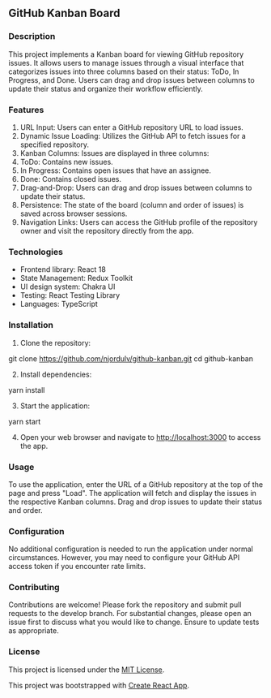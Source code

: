 ## GitHub Kanban Board

### Description

This project implements a Kanban board for viewing GitHub repository issues. It allows users to manage issues through a visual interface that categorizes issues into three columns based on their status: ToDo, In Progress, and Done. Users can drag and drop issues between columns to update their status and organize their workflow efficiently.

### Features

1. URL Input: Users can enter a GitHub repository URL to load issues.
2. Dynamic Issue Loading: Utilizes the GitHub API to fetch issues for a specified repository.
3. Kanban Columns: Issues are displayed in three columns:
4. ToDo: Contains new issues.
5. In Progress: Contains open issues that have an assignee.
6. Done: Contains closed issues.
7. Drag-and-Drop: Users can drag and drop issues between columns to update their status.
8. Persistence: The state of the board (column and order of issues) is saved across browser sessions.
9. Navigation Links: Users can access the GitHub profile of the repository owner and visit the repository directly from the app.

### Technologies

- Frontend library: React 18
- State Management: Redux Toolkit
- UI design system: Chakra UI
- Testing: React Testing Library
- Languages: TypeScript

### Installation

1. Clone the repository:

git clone https://github.com/njordulv/github-kanban.git
cd github-kanban

2. Install dependencies:

yarn install

3. Start the application:

yarn start

4. Open your web browser and navigate to [http://localhost:3000](http://localhost:3000) to access the app.

### Usage

To use the application, enter the URL of a GitHub repository at the top of the page and press "Load". The application will fetch and display the issues in the respective Kanban columns. Drag and drop issues to update their status and order.

### Configuration

No additional configuration is needed to run the application under normal circumstances. However, you may need to configure your GitHub API access token if you encounter rate limits.

### Contributing

Contributions are welcome! Please fork the repository and submit pull requests to the develop branch. For substantial changes, please open an issue first to discuss what you would like to change. Ensure to update tests as appropriate.

### License

This project is licensed under the [MIT License](LICENSE).

This project was bootstrapped with
[Create React App](https://github.com/facebook/create-react-app).
